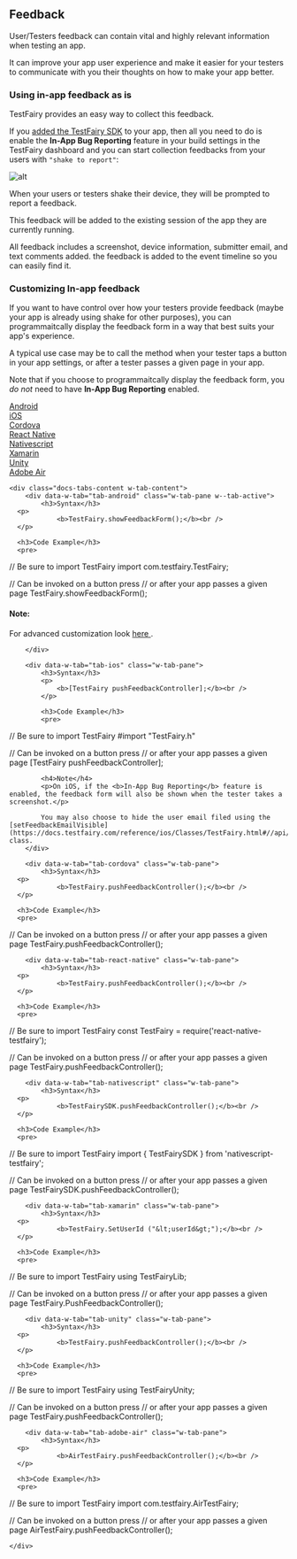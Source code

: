 ## Feedback

User/Testers feedback can contain vital and highly relevant information when testing an app.

It can improve your app user experience and make it easier for your testers to communicate with you their thoughts on how to make your app better.

### Using in-app feedback as is
TestFairy provides an easy way to collect this feedback.

If you [added the TestFairy SDK](https://docs.testfairy.com/SDK/Adding_The_SDK_To_Your_App.html) to your app, then all you need to do is enable the **In-App Bug Reporting** feature in your build settings in the TestFairy dashboard and you can start collection feedbacks from your users with `"shake to report"`:

![alt](../../img/sdk/enable_feedback.png)

When your users or testers shake their device, they will be prompted to report a feedback.

This feedback will be added to the existing session of the app they are currently running.

All feedback includes a screenshot, device information, submitter email, and text comments added. the feedback is added to the event timeline so you can easily find it.

### Customizing In-app feedback 
If you want to have control over how your testers provide feedback (maybe your app is already using shake for other purposes), you can programmaitcally display the feedback form in a way that best suits your app's experience. 

A typical use case may be to call the method when your tester taps a button in your app settings, or after a tester passes a given page in your app.

Note that if you choose to programmaitcally display the feedback form, you _do not_ need to have **In-App Bug Reporting** enabled.

<div data-duration-in="300" data-duration-out="100" class="docs-tabs w-tabs">
	<div class="docs-tabs-menu w-tab-menu" style="flex-wrap: wrap;">
		<a data-w-tab="tab-android" class="docs-tab w-inline-block w-tab-link w--current" style="margin: 2px;" href="#android">
			<div>Android</div>
		</a>
		<a data-w-tab="tab-ios" class="docs-tab w-inline-block w-tab-link" style="margin: 2px;" href="#ios">
			<div>iOS</div>
		</a>
		<a data-w-tab="tab-cordova" class="docs-tab w-inline-block w-tab-link" style="margin: 2px;" href="#cordova">
			<div>Cordova</div>
		</a>
		<a data-w-tab="tab-react-native" class="docs-tab w-inline-block w-tab-link" style="margin: 2px;" href="#react-native">
			<div>React Native</div>
		</a>
		<a data-w-tab="tab-nativescript" class="docs-tab w-inline-block w-tab-link" style="margin: 2px;" href="#nativescript">
			<div>Nativescript</div>
		</a>
		<a data-w-tab="tab-xamarin" class="docs-tab w-inline-block w-tab-link" style="margin: 2px;" href="#xamarin">
			<div>Xamarin</div>
		</a>
		<a data-w-tab="tab-unity" class="docs-tab w-inline-block w-tab-link" style="margin: 2px;" href="#unity">
			<div>Unity</div>
		</a>
		<a data-w-tab="tab-adobe-air" class="docs-tab w-inline-block w-tab-link" style="margin: 2px;" href="#adobe-air">
			<div>Adobe Air</div>
		</a>
	</div>

	<div class="docs-tabs-content w-tab-content">
		<div data-w-tab="tab-android" class="w-tab-pane w--tab-active">
			<h3>Syntax</h3>
      <p>
				<b>TestFairy.showFeedbackForm();</b><br />
      </p>

      <h3>Code Example</h3>
      <pre>
// Be sure to import TestFairy
import com.testfairy.TestFairy;

// Can be invoked on a button press
// or after your app passes a given page
TestFairy.showFeedbackForm();
      </pre>
     <h4>Note:</h4> For advanced customization look <a href="https://docs.testfairy.com/reference/android/com/testfairy/FeedbackOptions.Builder.html">here </a>.
     
     
		</div>

		<div data-w-tab="tab-ios" class="w-tab-pane">
			<h3>Syntax</h3>
			<p>
				<b>[TestFairy pushFeedbackController];</b><br />
			</p>

			<h3>Code Example</h3>
			<pre>
// Be sure to import TestFairy
#import "TestFairy.h"

// Can be invoked on a button press
// or after your app passes a given page
[TestFairy pushFeedbackController];
			</pre>
			

			<h4>Note</h4>
			<p>On iOS, if the <b>In-App Bug Reporting</b> feature is enabled, the feedback form will also be shown when the tester takes a screenshot.</p>
			
			You may also choose to hide the user email filed using the [setFeedbackEmailVisible](https://docs.testfairy.com/reference/ios/Classes/TestFairy.html#//api/name/setFeedbackEmailVisible:) class.
		</div>

		<div data-w-tab="tab-cordova" class="w-tab-pane">
			<h3>Syntax</h3>
      <p>
				<b>TestFairy.pushFeedbackController();</b><br />
      </p>

      <h3>Code Example</h3>
      <pre>
// Can be invoked on a button press
// or after your app passes a given page
TestFairy.pushFeedbackController();
      </pre>
		</div>

		<div data-w-tab="tab-react-native" class="w-tab-pane">
			<h3>Syntax</h3>
      <p>
				<b>TestFairy.pushFeedbackController();</b><br />
      </p>

      <h3>Code Example</h3>
      <pre>
// Be sure to import TestFairy
const TestFairy = require('react-native-testfairy');

// Can be invoked on a button press
// or after your app passes a given page
TestFairy.pushFeedbackController();
      </pre>
		</div>


		<div data-w-tab="tab-nativescript" class="w-tab-pane">
			<h3>Syntax</h3>
      <p>
				<b>TestFairySDK.pushFeedbackController();</b><br />
      </p>

      <h3>Code Example</h3>
      <pre>
// Be sure to import TestFairy
import { TestFairySDK } from 'nativescript-testfairy';

// Can be invoked on a button press
// or after your app passes a given page
TestFairySDK.pushFeedbackController();
      </pre>
		</div>

		<div data-w-tab="tab-xamarin" class="w-tab-pane">
			<h3>Syntax</h3>
      <p>
				<b>TestFairy.SetUserId ("&lt;userId&gt;");</b><br />
      </p>

      <h3>Code Example</h3>
      <pre>
// Be sure to import TestFairy
using TestFairyLib;

// Can be invoked on a button press
// or after your app passes a given page
TestFairy.PushFeedbackController();
      </pre>
		</div>

		<div data-w-tab="tab-unity" class="w-tab-pane">
			<h3>Syntax</h3>
      <p>
				<b>TestFairy.pushFeedbackController();</b><br />
      </p>

      <h3>Code Example</h3>
      <pre>
// Be sure to import TestFairy
using TestFairyUnity;

// Can be invoked on a button press
// or after your app passes a given page
TestFairy.pushFeedbackController();
      </pre>
		</div>

		<div data-w-tab="tab-adobe-air" class="w-tab-pane">
			<h3>Syntax</h3>
      <p>
				<b>AirTestFairy.pushFeedbackController();</b><br />
      </p>

      <h3>Code Example</h3>
      <pre>
// Be sure to import TestFairy
import com.testfairy.AirTestFairy;

// Can be invoked on a button press
// or after your app passes a given page
AirTestFairy.pushFeedbackController();
      </pre>
		</div>

	</div>
</div>
